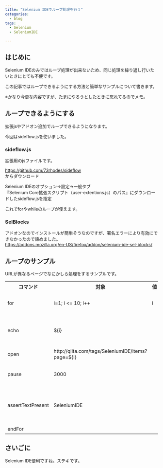 ```yaml
---
title: "Selenium IDEでループ処理を行う"
categories:
  - blog
tags:
  - Selenium
  - SeleniumIDE

---
```


## はじめに  
  
Selenium IDEのみではループ処理が出来ないため、同じ処理を繰り返し行いたいときにとても不便です。  
  
この記事ではループできるようにする方法と簡単なサンプルについて書きます。  
  
※かなり今更な内容ですが、たまにやろうとしたときに忘れてるのでメモ。  
  
## ループできるようにする  
  
拡張jsやアドオン追加でループできるようになります。  
  
今回はsideflow.jsを使いました。  
  
### sideflow.js  
  
拡張用のjsファイルです。  
  
https://github.com/73rhodes/sideflow  
からダウンロード  
  
Selenium IDEのオプション→設定→一般タブ  
『Selenium Core拡張スクリプト（user-extentions.js）のパス』にダウンロードしたsideflow.jsを指定  
  
これでforやwhileのループが使えます。  
  
### SelBlocks  
  
アドオンなのでインストールが簡単そうなのですが、署名エラーにより有効にできなかったので諦めました。  
https://addons.mozilla.org/en-US/firefox/addon/selenium-ide-sel-blocks/  
  
  
## ループのサンプル  
  
URLが異なるページでなにかしら処理をするサンプルです。  
  
<table>  
<tr>  
	<th>コマンド</th>  
	<th>対象</th>  
	<th>値</th>  
	<th>※解説</th>  
</tr>  
  
<tr>  
	<td>for</td>  
	<td>i=1; i &lt;= 10; i++</td>  
	<td>i</td>  
	<td>ループの開始。10回ループ。値をiに格納</td>  
</tr>  
<tr>  
	<td>echo</td>  
	<td>${i}</td>  
	<td></td>  
	<td>ただのデバッグ（SeleniumIDEの『ログ』タブに表示されるよ）</td>  
</tr>  
<tr>  
	<td>open</td>  
	<td>http://qiita.com/tags/SeleniumIDE/items?page=${i}</td>  
	<td></td>  
	<td>URLを開く。${i}が変数</td>  
</tr>  
<tr>  
	<td>pause</td>  
	<td>3000</td>  
	<td></td>  
	<td>3秒待つ（いつもwaitかsleepか悩むのでメモ...）</td>  
</tr>  
<tr>  
	<td>assertTextPresent</td>  
	<td>SeleniumIDE</td>  
	<td></td>  
	<td>ページのどこかに『SeleniumIDE』と表示されているか確認</td>  
</tr>  
<tr>  
	<td>endFor</td>  
	<td></td>  
	<td></td>  
	<td>ループの終了</td>  
</tr>  
</table>  
  
## さいごに  
  
Selenium IDE便利ですね。ステキです。  
